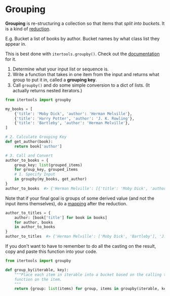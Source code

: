 # Grouping

**Grouping** is re-structuring a collection so that items that _split into buckets_.
It is a kind of [reduction](/notes/reducing.md).

E.g. Bucket a list of books by author.
Bucket names by what class list they appear in.

This is best done with `itertools.groupby()`.
Check out the [documentation](https://docs.python.org/3/library/itertools.html#itertools.groupby) for it.

1. Determine what your input list or sequence is.
1. Write a function that takes in one item from the input and returns what group to put it in, called a **grouping key**.
1. Call `groupby()` and do some simple conversion to a dict of lists. (It actually returns nested iterators.)

```py
from itertools import groupby

my_books = [
    {'title': 'Moby Dick', 'author': 'Herman Melville'},
    {'title': 'Harry Potter', 'author': 'J. K. Rowling'},
    {'title': 'Bartleby', 'author': 'Herman Melville'},
]

# 2. Calculate Grouping Key
def get_author(book):
    return book['author']

# 3. Call and Convert
author_to_books = {
    group_key: list(grouped_items)
    for group_key, grouped_items
    # 1. Specify Input
    in groupby(my_books, get_author)
}
author_to_books  #> {'Herman Melville': [{'title': 'Moby Dick', 'author': 'Herman Melville'}, {'title': 'Bartleby', 'author': 'Herman Melville'}], 'J. K. Rowling': [{'title': 'Harry Potter', 'author': 'J. K. Rowling'}]}
```

Note that if your final goal is groups of some derived value (and not the input items themselves), do a [mapping](/notes/mapping.md) after the reduction.

```py
author_to_titles = {
    author: [book['title'] for book in books]
    for author, books
    in author_to_books
}
author_to_titles  #> {'Herman Melville': ['Moby Dick', 'Bartleby'], 'J. K. Rowling': ['Harry Potter']}
```

If you don't want to have to remember to do all the casting on the result, copy and paste this function into your code.

```py
from itertools import groupby

def group_by(iterable, key):
    """Place each item in iterable into a bucket based on the calling the key
    function on the item.
    """
    return {group: list(items) for group, items in groupby(iterable, key)}
```
